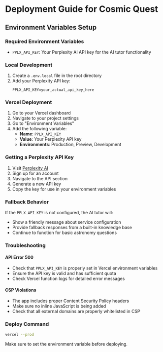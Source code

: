 # Deployment Guide for Cosmic Quest

## Environment Variables Setup

### Required Environment Variables

- `PPLX_API_KEY`: Your Perplexity AI API key for the AI tutor functionality

### Local Development

1. Create a `.env.local` file in the root directory
2. Add your Perplexity API key:
   ```
   PPLX_API_KEY=your_actual_api_key_here
   ```

### Vercel Deployment

1. Go to your Vercel dashboard
2. Navigate to your project settings
3. Go to "Environment Variables"
4. Add the following variable:
   - **Name**: `PPLX_API_KEY`
   - **Value**: Your Perplexity API key
   - **Environments**: Production, Preview, Development

### Getting a Perplexity API Key

1. Visit [Perplexity AI](https://www.perplexity.ai/)
2. Sign up for an account
3. Navigate to the API section
4. Generate a new API key
5. Copy the key for use in your environment variables

### Fallback Behavior

If the `PPLX_API_KEY` is not configured, the AI tutor will:
- Show a friendly message about service configuration
- Provide fallback responses from a built-in knowledge base
- Continue to function for basic astronomy questions

### Troubleshooting

#### API Error 500
- Check that `PPLX_API_KEY` is properly set in Vercel environment variables
- Ensure the API key is valid and has sufficient quota
- Check Vercel function logs for detailed error messages

#### CSP Violations
- The app includes proper Content Security Policy headers
- Make sure no inline JavaScript is being added
- Check that all external domains are properly whitelisted in CSP

### Deploy Command

```bash
vercel --prod
```

Make sure to set the environment variable before deploying. 